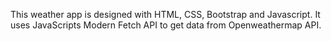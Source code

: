 This weather app is designed with HTML, CSS, Bootstrap and Javascript. It uses JavaScripts Modern Fetch API to get data from Openweathermap API.
